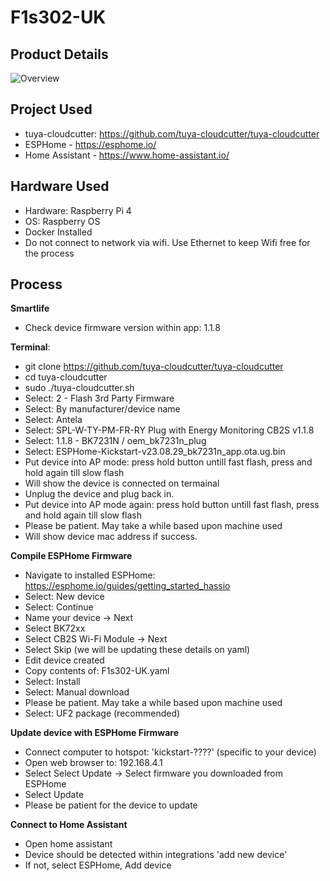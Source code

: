 ﻿# F1s302-UK
## Product Details
![Overview](https://cdn.proprivacy.com/storage/images/proprivacy/2021/03/imageoptimjpg-content_image-default.png)

## Project Used 
- tuya-cloudcutter: https://github.com/tuya-cloudcutter/tuya-cloudcutter
- ESPHome - https://esphome.io/
- Home Assistant -  https://www.home-assistant.io/

## Hardware Used
- Hardware: Raspberry Pi 4
- OS: Raspberry OS
- Docker Installed
- Do not connect to network via wifi. Use Ethernet to keep Wifi free for the process

## Process
**Smartlife**
- Check device firmware version within app: 1.1.8
 
**Terminal**:
- git clone https://github.com/tuya-cloudcutter/tuya-cloudcutter
- cd tuya-cloudcutter
- sudo ./tuya-cloudcutter.sh
- Select: 2 - Flash 3rd Party Firmware
- Select: By manufacturer/device name
- Select: Antela
- Select: SPL-W-TY-PM-FR-RY Plug with Energy Monitoring CB2S v1.1.8
- Select: 1.1.8 - BK7231N / oem_bk7231n_plug
- Select: ESPHome-Kickstart-v23.08.29_bk7231n_app.ota.ug.bin
- Put device into AP mode: press hold button untill fast flash, press and hold again till slow flash
- Will show the device is connected on termainal
- Unplug the device and plug back in.
- Put device into AP mode again: press hold button untill fast flash, press and hold again till slow flash
- Please be patient. May take a while based upon machine used
- Will show device mac address if success.

**Compile ESPHome Firmware**
- Navigate to installed ESPHome: https://esphome.io/guides/getting_started_hassio
- Select: New device
- Select: Continue
- Name your device -> Next
- Select BK72xx
- Select CB2S Wi-Fi Module -> Next
- Select Skip (we will be updating these details on yaml)
- Edit device created
- Copy contents of: F1s302-UK.yaml
- Select: Install
- Select: Manual download
- Please be patient. May take a while based upon machine used
- Select: UF2 package (recommended)

**Update device with ESPHome Firmware**
- Connect computer to hotspot: 'kickstart-????' (specific to your device)
- Open web browser to: 192.168.4.1
- Select Select Update -> Select firmware you downloaded from ESPHome
- Select Update
- Please be patient for the device to update

**Connect to Home Assistant**
- Open home assistant
- Device should be detected within integrations 'add new device'
- If not, select ESPHome, Add device